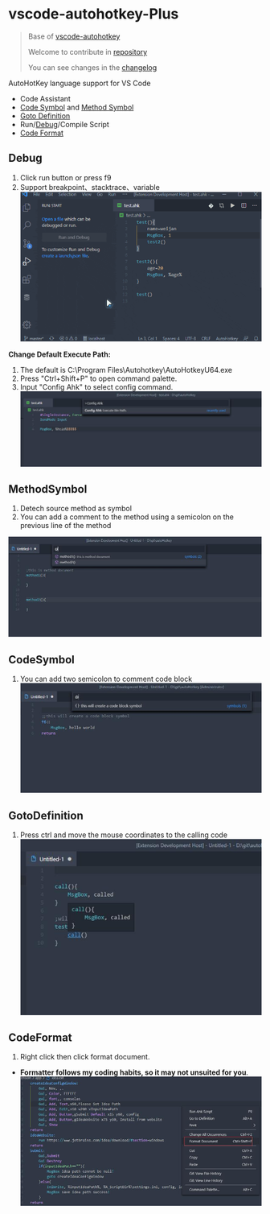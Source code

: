 # vscode-autohotkey-Plus

> Base of [vscode-autohotkey](https://github.com/stef-levesque/vscode-autohotkey)
> 
> Welcome to contribute in [repository](https://github.com/cweijan/vscode-autohotkey)
>
> You can see changes in the [changelog](/CHANGELOG.md)


AutoHotKey language support for VS Code
* Code Assistant
* [Code Symbol](#CodeSymbol) and [Method Symbol](#MethodSymbol)
* [Goto Definition](#GotoDefinition)
* Run/[Debug](#Debug)/Compile Script
* [Code Format](#CodeFormat)

## Debug
1. Click run button or press f9
2. Support breakpoint、stacktrace、variable
![debug](image/debug.gif)

**Change Default Execute Path:**
1. The default is C:\\Program Files\\Autohotkey\\AutoHotkeyU64.exe
2. Press "Ctrl+Shift+P" to open command palette.
3. Input "Config Ahk" to select config command.
![runConfig](image/runConfig.jpg)

## MethodSymbol
1. Detech source method as symbol
2. You can add a comment to the method using a semicolon on the previous line of the method

![methodSymbol](image/methodSymbol.jpg)

## CodeSymbol

1. You can add two semicolon to comment code block
![codeSymbole](image/codeSymbol.jpg)

## GotoDefinition

1. Press ctrl and move the mouse coordinates to the calling code 
![gotoDefinition](image/gotoDefinition.jpg)

## CodeFormat
1. Right click then click format document.
- **Formatter follows my coding habits, so it may not unsuited for you**.
![codeFormat](image/codeFormat.jpg)